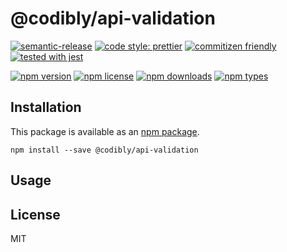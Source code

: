 # @codibly/api-validation

[![semantic-release](https://img.shields.io/badge/%20%20%F0%9F%93%A6%F0%9F%9A%80-semantic--release-e10079.svg)](https://github.com/semantic-release/semantic-release)
[![code style: prettier](https://img.shields.io/badge/code_style-prettier-ff69b4.svg)](https://github.com/prettier/prettier)
[![commitizen friendly](https://img.shields.io/badge/commitizen-friendly-brightgreen.svg)](http://commitizen.github.io/cz-cli/)
[![tested with jest](https://img.shields.io/badge/tested_with-jest-99424f.svg)](https://github.com/facebook/jest)

[![npm version](https://img.shields.io/npm/v/@codibly/api-validation.svg)](https://www.npmjs.com/package/@codibly/api-validation)
[![npm license](https://img.shields.io/npm/l/@codibly/api-validation.svg)](https://www.npmjs.com/package/@codibly/api-validation)
[![npm downloads](https://img.shields.io/npm/dt/@codibly/api-validation.svg)](https://www.npmjs.com/package/@codibly/api-validation)
[![npm types](https://img.shields.io/npm/types/@codibly/api-validation.svg)](https://www.npmjs.com/package/@codibly/api-validation)

## Installation

This package is available as an [npm package](https://www.npmjs.com/package/@codibly/api-validation).

```
npm install --save @codibly/api-validation
```

## Usage

## License

MIT
